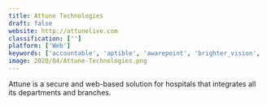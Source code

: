 ```yaml
---
title: Attune Technologies
draft: false 
website: http://attunelive.com
classification: ['']
platform: ['Web']
keywords: ['accountable', 'aptible', 'awarepoint', 'brighter_vision', 'definitive_healthcare', 'doc_halo', 'fairwarning', 'formfast', 'google_fit_sdk', 'healthstream', 'imprivata_secure_communication', 'influence_health', 'instamed', 'kanteron', 'lua', 'nextgen', 'relayhealth', 'scorpion_healthcare', 'spok', 'validic', 'vocera_communication_platform', 'vocera_patient_engagement']
image: 2020/04/Attune-Technologies.png
---
```

Attune is a secure and web-based solution for hospitals that integrates all its departments and branches.